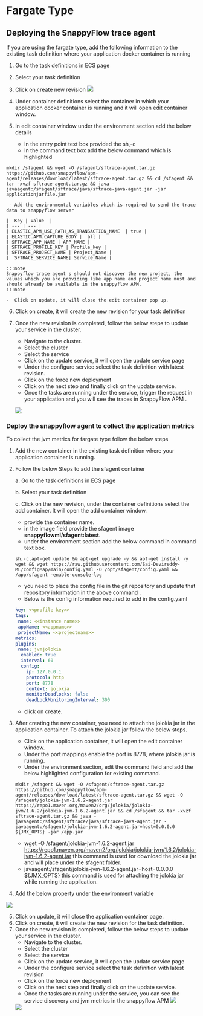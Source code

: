 # Fargate Type

## Deploying the SnappyFlow trace agent
If you are using the fargate type, add the following information to the existing task definition where your application docker container is running
1.	Go to the task definitions in ECS page
2.	Select your task definition
3.	Click on create new revision
	<img src="/img/java/setup_snappyflow_trace_agent1.png" />
5.	Under container definitions select the container in which your application docker container is running and it will open edit container window.
6.	In edit container window under the environment section add the below details
	
    - In the entry point text box provided the sh,-c
	- In the command text box add the below command which is highlighted
  
  ```shell
  mkdir /sfagent && wget -O /sfagent/sftrace-agent.tar.gz https://github.com/snappyflow/apm-agent/releases/download/latest/sftrace-agent.tar.gz && cd /sfagent && tar -xvzf sftrace-agent.tar.gz && java -javaagent:/sfagent/sftrace/java/sftrace-java-agent.jar -jar applicationjarfile.jar  
  ```
     - Add the environmental variables which is required to send the trace data to snappyflow server
 
    |  Key | Value  |
    | --- | --- |
    | ELASTIC_APM_USE_PATH_AS_TRANSACTION_NAME  | true |
    | ELASTIC.APM.CAPTURE_BODY |  all |
    | SFTRACE_APP_NAME | APP_NAME |
    | SFTRACE_PROFILE_KEY | Profile_key |
    | SFTRACE_PROJECT_NAME | Project_Name |
    |  SFTRACE_SERVICE_NAME| Service_Name |

    :::note
    Snappyflow trace agent s should not discover the new project, the values which you are providing like app name and project name must and should already be available in the snappyflow APM.
    :::note

    -  Click on update, it will close the edit container pop up.

6. Click on create, it will create the new revision for your task definition
7. Once the new revision is completed, follow the below steps to update your service in the cluster.

    - Navigate to the cluster.
    - Select the cluster
    - Select the service
    - Click on the update service, it will open the update service page
    - Under the configure service select the task definition with latest revision.
    - Click on the force new deployment
    - Click on the next step and finally click on the update service.
    - Once the tasks are running under the service, trigger the request in your application and you will see the traces in SnappyFlow APM .

    <img src="/img/java/Setup_snappyflow_trace_agent2.png" /><br/>


### Deploy the snappyflow agent to collect the application metrics
To collect the jvm metrics for fargate type follow the below steps
1.	Add the new container in the existing task definition where your application container is running.
2.	Follow the below Steps to add the sfagent container

    a.  Go to the task definitions in ECS page

    b.  Select your task definition

    c.  Click on the new revision, under the container definitions select the add 	container. It will open the add container window.
	 
	  - provide the container name.
	  - in the image field provide the sfagent image **snappyflowml/sfagent:latest**.
	  - under the environment section add the below command in command text box.
	  ```shell 
      sh,-c,apt-get update && apt-get upgrade -y && apt-get install -y wget && wget https://raw.githubusercontent.com/Sai-Devireddy-ML/configMap/main/config.yaml -O /opt/sfagent/config.yaml && /app/sfagent -enable-console-log 
      ```

	  - you need to place the config file in the git repository and update that repository information in the above command .
	  - Below is the config information required to add in the config.yaml
	  ```yaml
	 key: <<profile key>>
	 tags:
       name: <<instance name>>
       appName: <<appname>>
       projectName: <<projectname>>
     metrics:
    plugins:
       name: jvmjolokia
        enabled: true
        interval: 60
        config:
          ip: 127.0.0.1
          protocol: http
          port: 8778
          context: jolokia
          monitorDeadlocks: false
          deadLockMonitoringInterval: 300
	  ```
	  - click on create.
	 
3. After creating the new container, you need to attach the jolokia jar in the application container. To attach the jolokia jar follow the below steps.
    -  Click on the application container, it will open the edit container window.
    - Under the port mappings enable the port is 8778, where jolokia jar is running.
    - Under the environment section, edit the command field and add the below highlighted configuration for existing command.
    ```shell
    mkdir /sfagent && wget -O /sfagent/sftrace-agent.tar.gz https://github.com/snappyflow/apm-agent/releases/download/latest/sftrace-agent.tar.gz && wget -O /sfagent/jolokia-jvm-1.6.2-agent.jar https://repo1.maven.org/maven2/org/jolokia/jolokia-jvm/1.6.2/jolokia-jvm-1.6.2-agent.jar && cd /sfagent && tar -xvzf sftrace-agent.tar.gz && java -javaagent:/sfagent/sftrace/java/sftrace-java-agent.jar -javaagent:/sfagent/jolokia-jvm-1.6.2-agent.jar=host=0.0.0.0 ${JMX_OPTS} -jar /app.jar
    ```

    - wget -O /sfagent/jolokia-jvm-1.6.2-agent.jar https://repo1.maven.org/maven2/org/jolokia/jolokia-jvm/1.6.2/jolokia-jvm-1.6.2-agent.jar   this command is used for download the jolokia jar and will place under the sfagent folder.
    -   javaagent:/sfagent/jolokia-jvm-1.6.2-agent.jar=host=0.0.0.0 ${JMX_OPTS} this command is used for attaching the jolokia jar while running the application.
4.	Add the below property under the environment variable
 
<img src="/img/java/setup_snappyflow_agent_env.png" /> <br/>

5.	Click on update, it will close the application container page.
6.	Click on create, it will create the new revision for the task definition.
7.	Once the new revision is completed, follow the below steps to update your service in the cluster.
	-	Navigate to the cluster.
	-	Select the cluster
	-	Select the service
	-	Click on the update service, it will open the update service page
	-	Under the configure service select the task definition with latest revision
	-	Click on the force new deployment
	-	Click on the next step and finally click on the update service.
	-	Once the tasks are running under the service, you can see the service discovery and jvm metrics in the snappyflow APM 
	<img src="/img/java/Setup_snappyflow_agent_inventory.png" /> <br/>
	<img src="/img/java/setup_snappyflow_agent_dashboard.png" />

